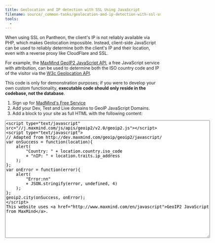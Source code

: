 ```yaml
---
title: Geolocation and IP detection with SSL Using JavaScript
filename: source/_common-tasks/geolocation-and-ip-detection-with-ssl-using-javascript.md
tools:
  -
---
```


When using SSL on Pantheon, the client's IP is not reliably available via PHP, which makes Geolocation impossible. Instead, client-side JavaScript can be used to reliably determine both the client's IP and their location, even with a reverse proxy like CloudFlare and SSL.

For example, the [MaxMind GeoIP2 JavaScript API](http://www.maxmind.com/en/javascript), a free JavaScript service with attribution, can be used to determine both the ISO country code and IP of the visitor via the [W3c Geolocation API](http://dev.w3.org/geo/api/spec-source.html).

This code is only for demonstration purposes; if you were to develop your own custom functionality, **executable code should only reside in the codebase, not the database**.

1. Sign up for [MadMind's Free Service](http://www.maxmind.com/en/javascript)
2. Add your Dev, Test and Live domains to GeoIP JavaScript Domains.
3. Add a block to your site as full HTML with the following content:  
<textarea cols="80" rows="25">&lt;script type="text/javascript" src="//j.maxmind.com/js/apis/geoip2/v2.0/geoip2.js"&gt;&lt;/script&gt;
&lt;script type="text/javascript"&gt;
// Adapted from http://dev.maxmind.com/geoip/geoip2/javascript/
var onSuccess = function(location){
    alert(
        "Country: " + location.country.iso_code
        + "nIP: " + location.traits.ip_address
    );
};
var onError = function(error){
    alert(
        "Error:nn"
        + JSON.stringify(error, undefined, 4)
    );
};
geoip2.city(onSuccess, onError);
&lt;/script&gt;
This website uses &lt;a href="http://www.maxmind.com/en/javascript"&gt;GeoIP2 JavaScript from MaxMind&lt;/a&gt;.</textarea>
